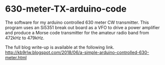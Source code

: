 # 630-meter-TX-arduino-code
The software for my arduino controlled 630 meter CW transmitter.
This program uses an Si5351 break out board as a VFO to drive a power amplifier and produce
a Morse code transmitter for the amateur radio band from 472kHz to 479kHz.

The full blog write-up is available at the following link.
http://kb9rlw.blogspot.com/2018/06/a-simple-arduino-controlled-630-meter.html
